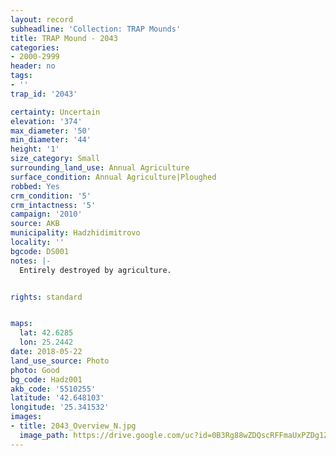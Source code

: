 ```yaml
---
layout: record
subheadline: 'Collection: TRAP Mounds'
title: TRAP Mound - 2043
categories:
- 2000-2999
header: no
tags:
- ''
trap_id: '2043'

certainty: Uncertain
elevation: '374'
max_diameter: '50'
min_diameter: '44'
height: '1'
size_category: Small
surrounding_land_use: Annual Agriculture
surface_condition: Annual Agriculture|Ploughed
robbed: Yes
crm_condition: '5'
crm_intactness: '5'
campaign: '2010'
source: AKB
municipality: Hadzhidimitrovo
locality: ''
bgcode: DS001
notes: |-
  Entirely destroyed by agriculture.


rights: standard


maps:
  lat: 42.6285
  lon: 25.2442
date: 2018-05-22
land_use_source: Photo
photo: Good
bg_code: Hadz001
akb_code: '5510255'
latitude: '42.648103'
longitude: '25.341532'
images:
- title: 2043_Overview_N.jpg
  image_path: https://drive.google.com/uc?id=0B3Rg88wZDQscRFFmaUxPZDg1ZGs
---
```

